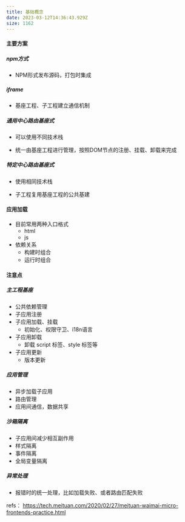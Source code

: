 ```yaml
---
title: 基础概念
date: 2023-03-12T14:36:43.929Z
size: 1162
---
```

#### 主要方案

##### npm方式

- NPM形式发布源码，打包时集成


##### iframe

- 基座工程、子工程建立通信机制


##### 通用中心路由基座式

- 可以使用不同技术栈

- 统一由基座工程进行管理，按照DOM节点的注册、挂载、卸载来完成


##### 特定中心路由基座式

- 使用相同技术栈

- 子工程复用基座工程的公共基建


#### 应用加载

- 目前常用两种入口格式
  - html
  - js
- 依赖关系
  - 构建时组合
  - 运行时组合

#### 注意点

##### 主工程基座

- 公共依赖管理
- 子应用注册
- 子应用加载、挂载
  - 初始化、权限守卫、i18n语言
- 子应用卸载 
  - 卸载 script 标签、style 标签等
- 子应用更新
  - 版本更新

##### 应用管理

- 异步加载子应用
- 路由管理
- 应用间通信，数据共享

##### 沙箱隔离

- 子应用间减少相互副作用
- 样式隔离
- 事件隔离
- 全局变量隔离

##### 异常处理

- 报错时的统一处理，比如加载失败、或者路由匹配失败



refs：
https://tech.meituan.com/2020/02/27/meituan-waimai-micro-frontends-practice.html
